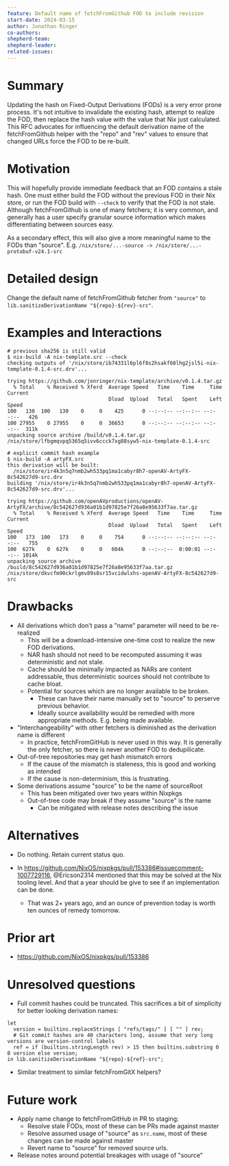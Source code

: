 ```yaml
---
feature: Default name of fetchFromGithub FOD to include revision
start-date: 2024-03-15
author: Jonathan Ringer
co-authors: 
shepherd-team:  
shepherd-leader: 
related-issues:
---
```


# Summary
[summary]: #summary

Updating the hash on Fixed-Output Derivations (FODs) is a very error prone process. It's not intuitive to invalidate the existing hash, attempt to realize the FOD, then replace the hash value with the value that Nix just calculated. This RFC advocates for influencing the default derivation name of the fetchFromGithub helper with the "repo" and "rev" values to ensure that changed URLs force the FOD to be re-built.

# Motivation
[motivation]: #motivation

This will hopefully provide immediate feedback that an FOD contains a stale hash. One must either build the FOD without the previous FOD in their Nix store, or run the FOD build with `--check` to verify that the FOD is not stale. Although fetchFromGithub is one of many fetchers; it is very common, and generally has a user specify granular source information which makes differentiating between sources easy.

As a secondary effect, this will also give a more meaningful name to the FODs than "source". E.g. `/nix/store/...-source -> /nix/store/...-protobuf-v24.1-src`

# Detailed design
[design]: #detailed-design

Change the default name of fetchFromGithub fetcher from `"source"` to `lib.sanitizeDerivationName "${repo}-${rev}-src"`.

# Examples and Interactions
[examples-and-interactions]: #examples-and-interactions

```
# previous sha256 is still valid
$ nix-build -A nix-template.src --check
checking outputs of '/nix/store/ib74331l6pl6f8s2hsakf68lhg2jsl5i-nix-template-0.1.4-src.drv'...

trying https://github.com/jonringer/nix-template/archive/v0.1.4.tar.gz
  % Total    % Received % Xferd  Average Speed   Time    Time     Time  Current
                                 Dload  Upload   Total   Spent    Left  Speed
100   130  100   130    0     0    425      0 --:--:-- --:--:-- --:--:--   426
100 27955    0 27955    0     0  36653      0 --:--:-- --:--:-- --:--:--  311k
unpacking source archive /build/v0.1.4.tar.gz
/nix/store/lfbgmqvpq5365q5ivv6ccck7xg88syw5-nix-template-0.1.4-src

# explicit commit hash example
$ nix-build -A artyFX.src
this derivation will be built:
  /nix/store/ir4k3n5q7nmb2wh533pq1ma1cabyr8h7-openAV-ArtyFX-8c542627d9-src.drv
building '/nix/store/ir4k3n5q7nmb2wh533pq1ma1cabyr8h7-openAV-ArtyFX-8c542627d9-src.drv'...

trying https://github.com/openAVproductions/openAV-ArtyFX/archive/8c542627d936a01b1d97825e7f26a8e95633f7aa.tar.gz
  % Total    % Received % Xferd  Average Speed   Time    Time     Time  Current
                                 Dload  Upload   Total   Spent    Left  Speed
100   173  100   173    0     0    754      0 --:--:-- --:--:-- --:--:--   755
100  627k    0  627k    0     0   604k      0 --:--:--  0:00:01 --:--:-- 1014k
unpacking source archive /build/8c542627d936a01b1d97825e7f26a8e95633f7aa.tar.gz
/nix/store/dkvcfm90ckrlgmv89s8sr15vcidwlxhs-openAV-ArtyFX-8c542627d9-src
```

# Drawbacks
[drawbacks]: #drawbacks

- All derivations which don't pass a "name" parameter will need to be re-realized
    - This will be a download-intensive one-time cost to realize the new FOD derivations.
    - NAR hash should not need to be recomputed assuming it was deterministic and not stale.
    - Cache should be minimally impacted as NARs are content addressable, thus deterministic sources should not contribute to cache bloat.
    - Potential for sources which are no longer available to be broken.
        - These can have their name manually set to "source" to perserve previous behavior.
        - Ideally source availability would be remedied with more appropriate methods. E.g. being made available.
- "Interchangeability" with other fetchers is diminished as the derivation name is different
    - In practice, fetchFromGitHub is never used in this way. It is generally the only fetcher, so there is never another FOD to dedupilicate.
- Out-of-tree repositories may get hash mismatch errors
    - If the cause of the mismatch is staleness, this is good and working as intended
    - If the cause is non-determinism, this is frustrating.
- Some derivations assume "source" to be the name of sourceRoot
    - This has been mitigated over two years within Nixpkgs
    - Out-of-tree code may break if they assume "source" is the name
        - Can be mitigated with release notes describing the issue

# Alternatives
[alternatives]: #alternatives

- Do nothing. Retain current status quo.

- In https://github.com/NixOS/nixpkgs/pull/153386#issuecomment-1007729116, @Ericson2314 mentioned that this may be solved at the Nix tooling level. And that a year should be give to see if an implementation can be done.
    - That was 2+ years ago, and an ounce of prevention today is worth ten ounces of remedy tomorrow.

# Prior art
[prior-art]: #prior-art

- https://github.com/NixOS/nixpkgs/pull/153386

# Unresolved questions
[unresolved]: #unresolved-questions

- Full commit hashes could be truncated. This sacrifices a bit of simplicity for better looking derivation names:
```
let
  version = builtins.replaceStrings [ "refs/tags/" ] [ "" ] rev;
  # Git commit hashes are 40 characters long, assume that very long versions are version-control labels
  ref = if (builtins.stringLength rev) > 15 then builtins.substring 0 8 version else version;
in lib.sanitizeDerivationName "${repo}-${ref}-src";
```

- Similar treatment to similar fetchFromGitX helpers?

# Future work
[future]: #future-work

- Apply name change to fetchFromGitHub in PR to staging:
    - Resolve stale FODs, most of these can be PRs made against master
    - Resolve assumed usage of "source" as `src.name`, most of these changes can be made against master
    - Revert name to "source" for removed source urls.
- Release notes around potential breakages with usage of "source"

